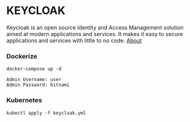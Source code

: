 # KEYCLOAK
Keycloak is an open source Identity and Access Management solution aimed at modern applications and services. It makes it easy to secure applications and services with little to no code.
[About](https://www.keycloak.org/about)

### Dockerize
```
docker-compose up -d
```
``Admin Username: user``</br>
``Admin Password: bitnami ``

### Kubernetes
```
kubectl apply -f keycloak.yml
```